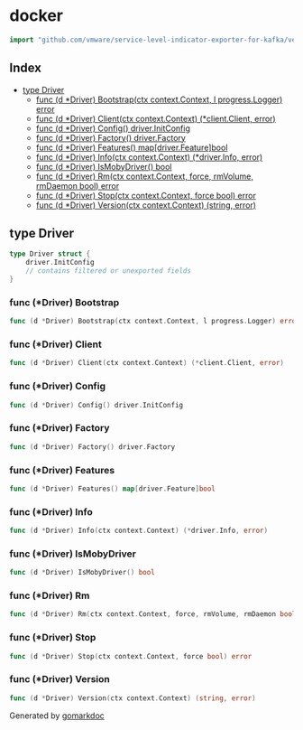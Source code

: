 <!-- Code generated by gomarkdoc. DO NOT EDIT -->

# docker

```go
import "github.com/vmware/service-level-indicator-exporter-for-kafka/vendor/github.com/docker/buildx/driver/docker-container"
```

## Index

- [type Driver](<#type-driver>)
  - [func (d *Driver) Bootstrap(ctx context.Context, l progress.Logger) error](<#func-driver-bootstrap>)
  - [func (d *Driver) Client(ctx context.Context) (*client.Client, error)](<#func-driver-client>)
  - [func (d *Driver) Config() driver.InitConfig](<#func-driver-config>)
  - [func (d *Driver) Factory() driver.Factory](<#func-driver-factory>)
  - [func (d *Driver) Features() map[driver.Feature]bool](<#func-driver-features>)
  - [func (d *Driver) Info(ctx context.Context) (*driver.Info, error)](<#func-driver-info>)
  - [func (d *Driver) IsMobyDriver() bool](<#func-driver-ismobydriver>)
  - [func (d *Driver) Rm(ctx context.Context, force, rmVolume, rmDaemon bool) error](<#func-driver-rm>)
  - [func (d *Driver) Stop(ctx context.Context, force bool) error](<#func-driver-stop>)
  - [func (d *Driver) Version(ctx context.Context) (string, error)](<#func-driver-version>)


## type Driver

```go
type Driver struct {
    driver.InitConfig
    // contains filtered or unexported fields
}
```

### func \(\*Driver\) Bootstrap

```go
func (d *Driver) Bootstrap(ctx context.Context, l progress.Logger) error
```

### func \(\*Driver\) Client

```go
func (d *Driver) Client(ctx context.Context) (*client.Client, error)
```

### func \(\*Driver\) Config

```go
func (d *Driver) Config() driver.InitConfig
```

### func \(\*Driver\) Factory

```go
func (d *Driver) Factory() driver.Factory
```

### func \(\*Driver\) Features

```go
func (d *Driver) Features() map[driver.Feature]bool
```

### func \(\*Driver\) Info

```go
func (d *Driver) Info(ctx context.Context) (*driver.Info, error)
```

### func \(\*Driver\) IsMobyDriver

```go
func (d *Driver) IsMobyDriver() bool
```

### func \(\*Driver\) Rm

```go
func (d *Driver) Rm(ctx context.Context, force, rmVolume, rmDaemon bool) error
```

### func \(\*Driver\) Stop

```go
func (d *Driver) Stop(ctx context.Context, force bool) error
```

### func \(\*Driver\) Version

```go
func (d *Driver) Version(ctx context.Context) (string, error)
```



Generated by [gomarkdoc](<https://github.com/princjef/gomarkdoc>)
